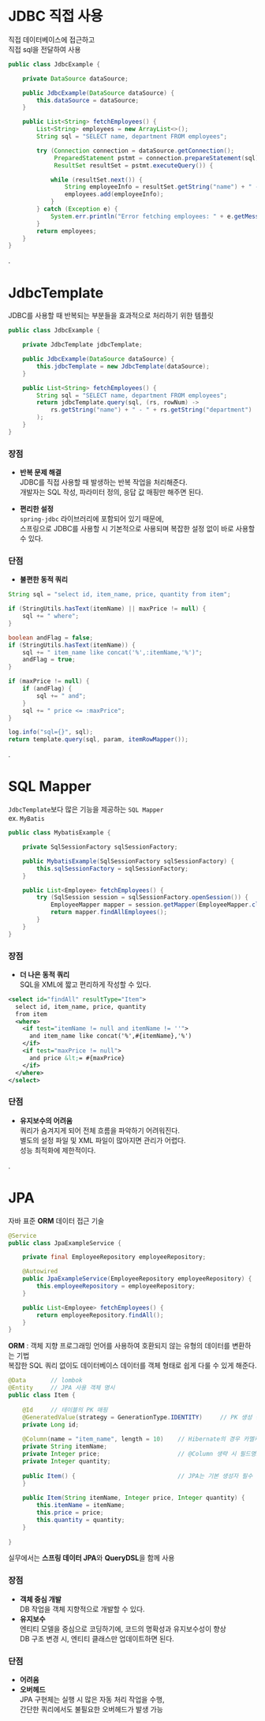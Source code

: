 # JDBC 직접 사용

직접 데이터베이스에 접근하고  
직접 sql을 전달하여 사용

```java
public class JdbcExample {

    private DataSource dataSource;

    public JdbcExample(DataSource dataSource) {
        this.dataSource = dataSource;
    }

    public List<String> fetchEmployees() {
        List<String> employees = new ArrayList<>();
        String sql = "SELECT name, department FROM employees";

        try (Connection connection = dataSource.getConnection();
             PreparedStatement pstmt = connection.prepareStatement(sql);
             ResultSet resultSet = pstmt.executeQuery()) {

            while (resultSet.next()) {
                String employeeInfo = resultSet.getString("name") + " - " + resultSet.getString("department");
                employees.add(employeeInfo);
            }
        } catch (Exception e) {
            System.err.println("Error fetching employees: " + e.getMessage());
        }
        return employees;
    }
}
```

.

# JdbcTemplate
JDBC를 사용할 때 반복되는 부분들을 효과적으로 처리하기 위한 템플릿

```java
public class JdbcExample {

    private JdbcTemplate jdbcTemplate;

    public JdbcExample(DataSource dataSource) {
        this.jdbcTemplate = new JdbcTemplate(dataSource);
    }

    public List<String> fetchEmployees() {
        String sql = "SELECT name, department FROM employees";
        return jdbcTemplate.query(sql, (rs, rowNum) -> 
            rs.getString("name") + " - " + rs.getString("department")
        );
    }
}
```

### 장점

- **반복 문제 해결**  
JDBC를 직접 사용할 때 발생하는 반복 작업을 처리해준다.  
개발자는 SQL 작성, 파라미터 정의, 응답 값 매핑만 해주면 된다.

- **편리한 설정**  
`spring-jdbc` 라이브러리에 포함되어 있기 때문에,  
스프링으로 JDBC를 사용할 시 기본적으로 사용되며 복잡한 설정 없이 바로 사용할 수 있다.

### 단점
- **불편한 동적 쿼리**  
```java
String sql = "select id, item_name, price, quantity from item";

if (StringUtils.hasText(itemName) || maxPrice != null) {
	sql += " where";
}

boolean andFlag = false;
if (StringUtils.hasText(itemName)) {
	sql += " item_name like concat('%',:itemName,'%')";
    andFlag = true;
}

if (maxPrice != null) {
	if (andFlag) {
    	sql += " and";
    }
    sql += " price <= :maxPrice";
}

log.info("sql={}", sql);
return template.query(sql, param, itemRowMapper());
```

.

# SQL Mapper

`JdbcTemplate`보다 많은 기능을 제공하는 `SQL Mapper`  
ex. `MyBatis`

```java
public class MybatisExample {

    private SqlSessionFactory sqlSessionFactory;

    public MybatisExample(SqlSessionFactory sqlSessionFactory) {
        this.sqlSessionFactory = sqlSessionFactory;
    }

    public List<Employee> fetchEmployees() {
        try (SqlSession session = sqlSessionFactory.openSession()) {
            EmployeeMapper mapper = session.getMapper(EmployeeMapper.class);
            return mapper.findAllEmployees();
        }
    }
}
```

### 장점
- **더 나은 동적 쿼리**  
SQL을 XML에 짧고 편리하게 작성할 수 있다.
```xml
<select id="findAll" resultType="Item">
  select id, item_name, price, quantity
  from item
  <where>
    <if test="itemName != null and itemName != ''">
      and item_name like concat('%',#{itemName},'%')
    </if>
    <if test="maxPrice != null">
      and price &lt;= #{maxPrice}
    </if>
  </where>
</select>
```

### 단점
- **유지보수의 어려움**  
쿼리가 숨겨지게 되어 전체 흐름을 파악하기 어려워진다.  
별도의 설정 파일 및 XML 파일이 많아지면 관리가 어렵다.  
성능 최적화에 제한적이다.  

.

# JPA
자바 표준 **ORM** 데이터 접근 기술

```java
@Service
public class JpaExampleService {

    private final EmployeeRepository employeeRepository;

    @Autowired
    public JpaExampleService(EmployeeRepository employeeRepository) {
        this.employeeRepository = employeeRepository;
    }

    public List<Employee> fetchEmployees() {
        return employeeRepository.findAll();
    }
}
```

**ORM** : 객체 지향 프로그래밍 언어를 사용하여 호환되지 않는 유형의 데이터를 변환하는 기법  
복잡한 SQL 쿼리 없이도 데이터베이스 데이터를 객체 형태로 쉽게 다룰 수 있게 해준다.

```java
@Data		// lombok
@Entity		// JPA 사용 객체 명시
public class Item {
	
    @Id 	// 테이블의 PK 매핑
    @GeneratedValue(strategy = GenerationType.IDENTITY)		// PK 생성 방식 명시
    private Long id;
    
    @Column(name = "item_name", length = 10)	// Hibernate의 경우 카멜케이스를 언더스코어로 자동변환
    private String itemName;
    private Integer price;						// @Column 생략 시 필드명으로 매핑
    private Integer quantity;
    
    public Item() {								// JPA는 기본 생성자 필수
    }
    
    public Item(String itemName, Integer price, Integer quantity) {
    	this.itemName = itemName;
    	this.price = price;
    	this.quantity = quantity;        
    }
    
}
```

실무에서는 **스프링 데이터 JPA**와 **QueryDSL**을 함께 사용  

### 장점
- **객체 중심 개발**  
  DB 작업을 객체 지향적으로 개발할 수 있다.  
- **유지보수**  
  엔티티 모델을 중심으로 코딩하기에, 코드의 명확성과 유지보수성이 향상  
  DB 구조 변경 시, 엔티티 클래스만 업데이트하면 된다.  

### 단점

- **어려움**  
- **오버헤드**  
  JPA 구현체는 실행 시 많은 자동 처리 작업을 수행,  
  간단한 쿼리에서도 불필요한 오버헤드가 발생 가능

